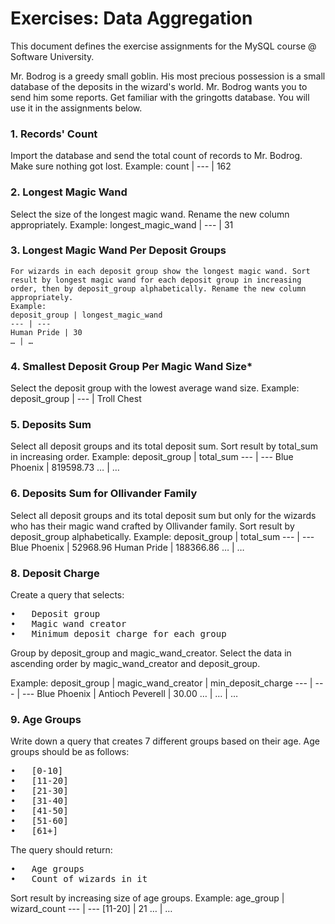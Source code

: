 # Exercises: Data Aggregation # 
This document defines the exercise assignments for the MySQL course @ Software University. 

   Mr. Bodrog is a greedy small goblin. His most precious possession is a small database of the deposits in 
the wizard's world. Mr. Bodrog wants you to send him some reports.
Get familiar with the gringotts database. You will use it in the assignments below.

###    1.  Records' Count ###
Import the database and send the total count of records to Mr. Bodrog. Make sure nothing got lost.
Example:
count
| --- |
162
###    2.  Longest Magic Wand ###
Select the size of the longest magic wand. Rename the new column appropriately.
Example:
longest_magic_wand
| --- |
31

### 3. Longest Magic Wand Per Deposit Groups ###
    For wizards in each deposit group show the longest magic wand. Sort result by longest magic wand for each deposit group in increasing order, then by deposit_group alphabetically. Rename the new column appropriately.
    Example:
    deposit_group | longest_magic_wand
    --- | ---
    Human Pride | 30
    … | …
    
### 4. Smallest Deposit Group Per Magic Wand Size* ###
Select the deposit group with the lowest average wand size.
Example:
deposit_group
| --- |
Troll Chest

### 5.	 Deposits Sum ###
Select all deposit groups and its total deposit sum. Sort result by total_sum in increasing order.
Example:
deposit_group | total_sum
--- | ---
Blue Phoenix | 819598.73
… | …

### 6. Deposits Sum for Ollivander Family ###
Select all deposit groups and its total deposit sum but only for the wizards who has their magic wand crafted by Ollivander family. Sort result by deposit_group alphabetically.
Example:
deposit_group | total_sum
--- | ---
Blue Phoenix | 52968.96
Human Pride | 188366.86
… | …

### 8. Deposit Charge ###
Create a query that selects:
<pre>
•	Deposit group 
•	Magic wand creator
•	Minimum deposit charge for each group 
</pre>
Group by deposit_group and magic_wand_creator.
Select the data in ascending order by magic_wand_creator and deposit_group.

Example:
deposit_group | magic_wand_creator | min_deposit_charge
--- | --- | ---
Blue Phoenix | Antioch Peverell | 30.00
… | … | …

### 9. Age Groups ###
Write down a query that creates 7 different groups based on their age.
Age groups should be as follows:
<pre>
•	[0-10]
•	[11-20]
•	[21-30]
•	[31-40]
•	[41-50]
•	[51-60]
•	[61+]
</pre>
The query should return:
<pre>
•	Age groups
•	Count of wizards in it
</pre>
Sort result by increasing size of age groups.
Example:
age_group | wizard_count
--- | ---
[11-20] | 21
… | …





